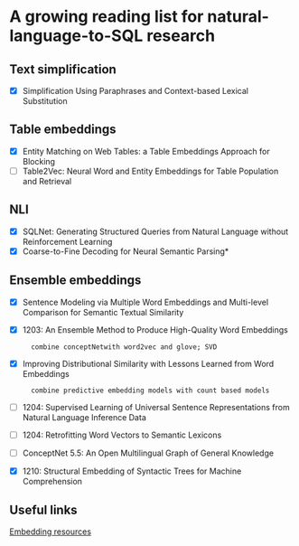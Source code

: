 # A growing reading list for natural-language-to-SQL research
## Text simplification
- [x] Simplification Using Paraphrases and Context-based Lexical Substitution

## Table embeddings
- [x] Entity Matching on Web Tables: a Table Embeddings Approach for Blocking
- [ ] Table2Vec: Neural Word and Entity Embeddings for Table Population and Retrieval

## NLI 
- [x] SQLNet: Generating Structured Queries from Natural Language without Reinforcement Learning
- [x] Coarse-to-Fine Decoding for Neural Semantic Parsing*

## Ensemble embeddings
- [x] Sentence Modeling via Multiple Word Embeddings and Multi-level Comparison for Semantic Textual Similarity
- [x] 1203: An Ensemble Method to Produce High-Quality Word Embeddings

        combine conceptNetwith word2vec and glove; SVD

- [x] Improving Distributional Similarity with Lessons Learned from Word Embeddings

        combine predictive embedding models with count based models

- [ ] 1204: Supervised Learning of Universal Sentence Representations from Natural Language Inference Data
- [ ] 1204: Retrofitting Word Vectors to Semantic Lexicons
- [ ] ConceptNet 5.5: An Open Multilingual Graph of General Knowledge
- [x] 1210: Structural Embedding of Syntactic Trees for Machine Comprehension
 

## Useful links
[Embedding resources](https://github.com/Hironsan/awesome-embedding-models)
